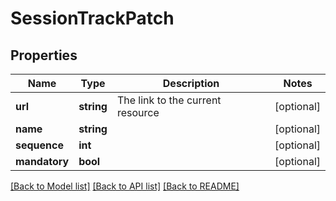 # SessionTrackPatch

## Properties
Name | Type | Description | Notes
------------ | ------------- | ------------- | -------------
**url** | **string** | The link to the current resource | [optional] 
**name** | **string** |  | [optional] 
**sequence** | **int** |  | [optional] 
**mandatory** | **bool** |  | [optional] 

[[Back to Model list]](../../README.md#documentation-for-models) [[Back to API list]](../../README.md#documentation-for-api-endpoints) [[Back to README]](../../README.md)

